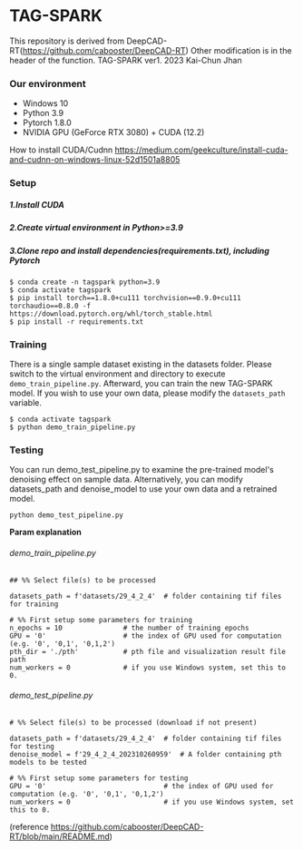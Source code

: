 # TAG-SPARK 
This repository is derived from DeepCAD-RT(https://github.com/cabooster/DeepCAD-RT)
Other modification is in the header of the function.
TAG-SPARK ver1. 2023  Kai-Chun Jhan

### Our environment 

* Windows 10
* Python 3.9
* Pytorch 1.8.0
* NVIDIA GPU (GeForce RTX 3080) + CUDA (12.2)

How to install CUDA/Cudnn
https://medium.com/geekculture/install-cuda-and-cudnn-on-windows-linux-52d1501a8805

### Setup
##### 1.Install CUDA
##### 2.Create virtual environment in Python>=3.9
##### 3.Clone repo and install dependencies(requirements.txt), including Pytorch
   ```
   $ conda create -n tagspark python=3.9
   $ conda activate tagspark
   $ pip install torch==1.8.0+cu111 torchvision==0.9.0+cu111 torchaudio==0.8.0 -f https://download.pytorch.org/whl/torch_stable.html
   $ pip install -r requirements.txt
   ```

  
### Training

There is a single sample dataset existing in the datasets folder. Please switch to the virtual environment and directory to execute `demo_train_pipeline.py`. Afterward, you can train the new TAG-SPARK model. If you wish to use your own data, please modify the `datasets_path` variable.

```
$ conda activate tagspark
$ python demo_train_pipeline.py
```

### Testing

You can run demo_test_pipeline.py to examine the pre-trained model's denoising effect on sample data. Alternatively, you can modify datasets_path and denoise_model to use your own data and a retrained model.

```
python demo_test_pipeline.py
```

**Param explanation**



###### demo_train_pipeline.py

```python=11
## %% Select file(s) to be processed

datasets_path = f'datasets/29_4_2_4'  # folder containing tif files for training

# %% First setup some parameters for training
n_epochs = 10               # the number of training epochs
GPU = '0'                   # the index of GPU used for computation (e.g. '0', '0,1', '0,1,2')
pth_dir = './pth'           # pth file and visualization result file path
num_workers = 0             # if you use Windows system, set this to 0.
```


###### demo_test_pipeline.py

```python=11
# %% Select file(s) to be processed (download if not present)

datasets_path = f'datasets/29_4_2_4'  # folder containing tif files for testing
denoise_model = f'29_4_2_4_202310260959'  # A folder containing pth models to be tested

# %% First setup some parameters for testing
GPU = '0'                             # the index of GPU used for computation (e.g. '0', '0,1', '0,1,2')
num_workers = 0                       # if you use Windows system, set this to 0.
```


(reference https://github.com/cabooster/DeepCAD-RT/blob/main/README.md)
